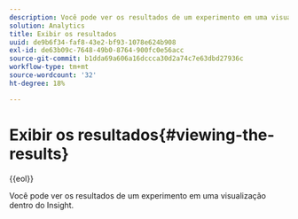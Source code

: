 ```yaml
---
description: Você pode ver os resultados de um experimento em uma visualização dentro do Insight.
solution: Analytics
title: Exibir os resultados
uuid: de9b6f34-faf8-43e2-bf93-1078e624b908
exl-id: de63b09c-7648-49b0-8764-900fc0e56acc
source-git-commit: b1dda69a606a16dccca30d2a74c7e63dbd27936c
workflow-type: tm+mt
source-wordcount: '32'
ht-degree: 18%

---
```


# Exibir os resultados{#viewing-the-results}

{{eol}}

Você pode ver os resultados de um experimento em uma visualização dentro do Insight.
